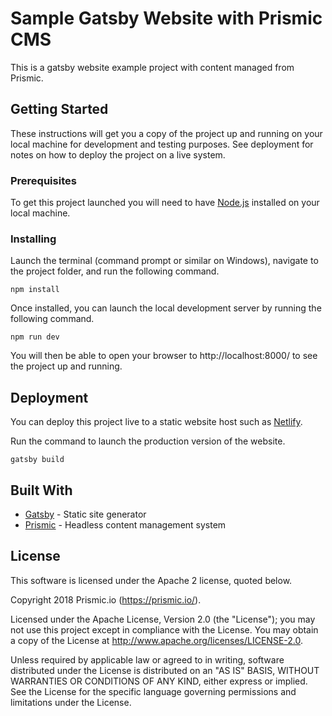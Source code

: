 # Sample Gatsby Website with Prismic CMS

This is a gatsby website example project with content managed from Prismic. 

## Getting Started

These instructions will get you a copy of the project up and running on your local machine for development and testing purposes. See deployment for notes on how to deploy the project on a live system.

### Prerequisites

To get this project launched you will need to have [Node.js](https://nodejs.org/en/) installed on your local machine.

### Installing

Launch the terminal (command prompt or similar on Windows), navigate to the project folder, and run the following command.

```
npm install
```

Once installed, you can launch the local development server by running the following command.

```
npm run dev
```

You will then be able to open your browser to http://localhost:8000/ to see the project up and running. 

## Deployment

You can deploy this project live to a static website host such as [Netlify](https://www.netlify.com/).

Run the command to launch the production version of the website. 

```
gatsby build
```

## Built With

* [Gatsby](https://www.gatsbyjs.org/) - Static site generator 
* [Prismic](https://prismic.io/) - Headless content management system

## License

This software is licensed under the Apache 2 license, quoted below.

Copyright 2018 Prismic.io (https://prismic.io/).

Licensed under the Apache License, Version 2.0 (the "License"); you may not use this project except in compliance with the License. You may obtain a copy of the License at http://www.apache.org/licenses/LICENSE-2.0.

Unless required by applicable law or agreed to in writing, software distributed under the License is distributed on an "AS IS" BASIS, WITHOUT WARRANTIES OR CONDITIONS OF ANY KIND, either express or implied. See the License for the specific language governing permissions and limitations under the License.
